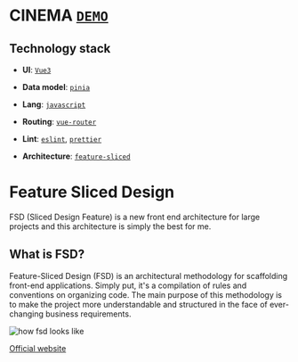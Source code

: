 # CINEMA [`DEMO`](https://sorq1ngg-cinema.netlify.app/)

## Technology stack

- **UI**: [`Vue3`](https://vuejs.org/)
- **Data model**: [`pinia`](https://pinia.vuejs.org/)
- **Lang**: [`javascript`](https://js.org//)

- **Routing**: [`vue-router`](https://router.vuejs.org/)
- **Lint**: [`eslint`](https://eslint.org/), [`prettier`](https://prettier.io/)
- **Architecture**: [`feature-sliced`](https://feature-sliced.github.io/documentation/ru/docs/get-started/overview)

# Feature Sliced Design

FSD (Sliced Design Feature) is a new front end architecture for large projects and this architecture is simply the best for me.

## What is FSD?

Feature-Sliced Design (FSD) is an architectural methodology for scaffolding front-end applications. Simply put, it's a compilation of rules and conventions on organizing code. The main purpose of this methodology is to make the project more understandable and structured in the face of ever-changing business requirements.

![how fsd looks like](https://habrastorage.org/r/w1560/getpro/habr/upload_files/8c5/378/1d0/8c53781d0d87170c013d212e05365a62.png)

[Official website](https://feature-sliced.github.io/documentation/ru/docs/get-started/overview)

